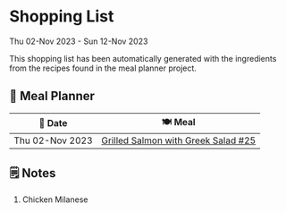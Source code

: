 # Shopping List

Thu 02-Nov 2023 - Sun 12-Nov 2023

This shopping list has been automatically generated with the ingredients from the recipes found in the meal planner project.

## 📅 Meal Planner

|📅 Date| 🍽️ Meal|
|----|----|
|Thu 02-Nov 2023|[Grilled Salmon with Greek Salad #25](https://github.com/jcallaghan/The-Cookbook/issues/25)|

## 🗒️ Notes

1. Chicken Milanese
